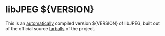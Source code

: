 # libJPEG ${VERSION}

This is an [automatically][automation] compiled version ${VERSION} of libJPEG,
built out of the official source [tarballs] of the project.

  [tarballs]: http://ijg.org/files/
  [automation]: ../.github/workflows/libjpeg.yml
